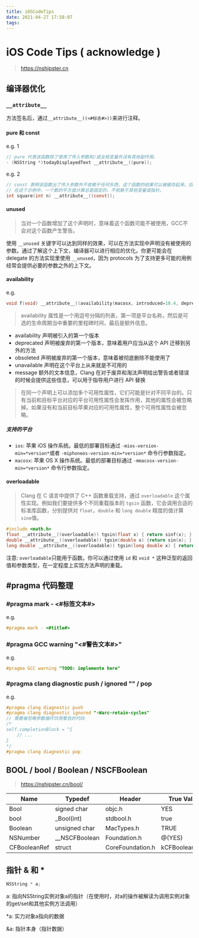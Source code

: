 ```yaml
---
title: iOSCodeTips
date: 2021-04-27 17:58:07
tags:
---
```


# iOS Code Tips ( acknowledge )

> https://nshipster.cn

## 编译器优化

### `__attribute__`

方法签名后，通过`__attribute__((<#标志#>))`来进行注释。

#### pure 和 const

e.g. 1

```objective-c
// pure 代表该函数除了使用了传入参数和/或全局变量外没有其他副作用。
- (NSString *)todayDisplayedText __attribute__((pure));
```

e.g. 2

```objective-c
// const 表明该函数出了传入参数外不依赖于任何东西，这个函数的结果可以被缓存起来。后面调用时若参数相同，可以直接返回缓存的结果。
// 在这个示例中，一个数的平方值计算总是固定的，不依赖于其他变量或指针。
int square(int n) __attribute__((const));
```

#### unused

> 当对一个函数增加了这个声明时，意味着这个函数可能不被使用，GCC不会对这个函数产生警告。

使用 `__unused` 关键字可以达到同样的效果，可以在方法实现中声明没有被使用的参数。通过了解这个上下文，编译器可以进行相应的优化。你更可能会在 delegate 的方法实现里使用 `__unused`，因为 protocols 为了支持更多可能的用例经常会提供必要的参数之外的上下文。

#### availability

e.g.

```objective-c
void f(void) __attribute__((availability(macosx, introduced=10.4, deprecated=10.6, obsolited=10.7)));
```

> availability 属性是一个用逗号分隔的列表，第一项是平台名称，然后是可选的生命周期当中重要的里程碑时间，最后是额外信息。

- availability 声明被引入的第一个版本
- deprecated 声明被废弃的第一个版本，意味着用户应当从这个 API 迁移到另外的方法
- obsoleted 声明被废弃的第一个版本，意味着被彻底删除不能使用了
- unavailable 声明在这个平台上从来就是不可用的
- message 额外的文本信息，Clang 在对于废弃和淘汰声明给出警告或者错误的时候会提供这些信息，可以用于指导用户进行 API 替换

> 在同一个声明上可以添加多个可用性属性，它们可能是针对不同平台的。只有当前和目标平台对应的平台可用性属性会发挥作用，其他的属性会被忽略掉。如果没有和当前目标苹果对应的可用性属性，整个可用性属性会被忽略。

##### 支持的平台

- `ios`: 苹果 iOS 操作系统。最低的部署目标通过 `-mios-version-min=*version*`或者 `-miphoneos-version-min=*version*` 命令行参数指定。
- `macosx`: 苹果 OS X 操作系统。最低的部署目标通过 `-mmacosx-version-min=*version*` 命令行参数指定。

#### overloadable

> Clang 在 C 语言中提供了 C++ 函数重载支持，通过 `overloadable` 这个属性实现。例如我们要提供多个不同重载版本的 `tgsin` 函数，它会调用合适的标准库函数，分别提供对 `float`，`double` 和 `long double` 精度的值计算 `sine`值。

```objective-c
#include <math.h>
float __attribute__((overloadable)) tgsin(float x) { return sinf(x); }
double __attribute__((overloadable)) tgsin(double x) {return sin(x); }
long double __attribute__((overloadable)) tgsin(long double x) { return sinl(x); }
```

注意:  `overloadable`只能用于函数。你可以通过使用 `id` 和 `void *` 这种泛型的返回值和参数类型，在一定程度上实现方法声明的重载。



## #pragma 代码整理

### #pragma mark - <#标签文本#>

e.g.

```objective-c
#pragma mark - <#title#>
```



### #pragma GCC warning "<#警告文本#>"

e.g.

```objective-c
#pragma GCC warning "TODO: implemente here"
```



### #pragma clang diagnostic push / ignored "" / pop

e.g.

```objective-c
#pragma clang diagnostic push
#pragma clang diagnostic ignored "-Warc-retain-cycles"
// 需要被忽略参数循环饮用警告的代码
/*
self.completionBlock = ^{
	// ...
}
*/
#pragma clang diagnostic pop
```



## BOOL / bool / Boolean / NSCFBoolean

> https://nshipster.cn/bool/

| Name         | Typedef</tt>  | Header           | True Value     | False Value     |
| ------------ | ------------- | ---------------- | -------------- | --------------- |
| Bool         | signed char   | objc.h           | YES            | NO              |
| bool         | _Bool(int)    | stdbool.h        | true           | false           |
| Boolean      | unsigned char | MacTypes.h       | TRUE           | FALSE           |
| NSNumber     | __NSCFBoolean | Foundation.h     | @(YES)         | @(NO)           |
| CFBooleanRef | struct        | CoreFoundation.h | kCFBooleanTrue | kCFBooleanFalse |



## 指针 & 和 *

```objective-c
NSString * a;
```

a: 指向NSString实例对象a的指针（在使用时，对a的操作被解读为调用实例对象的get/set和其他实例方法调用）

*a: 实力对象a指向的数据

&a: 指针本身（指针数据）